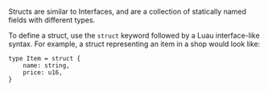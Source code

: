 Structs are similar to Interfaces, and are a collection of statically named fields with different types.

To define a struct, use the `struct` keyword followed by a Luau interface-like syntax.
For example, a struct representing an item in a shop would look like:

```zap
type Item = struct {
	name: string,
	price: u16,
}
```

